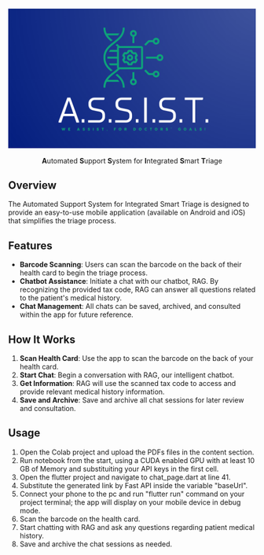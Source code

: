 ![Logo](logo.png)

<p align="center">
  <strong>A</strong>utomated 
  <strong>S</strong>upport 
  <strong>S</strong>ystem for 
  <strong>I</strong>ntegrated 
  <strong>S</strong>mart 
  <strong>T</strong>riage
</p>

## Overview
The Automated Support System for Integrated Smart Triage is designed to provide an easy-to-use mobile application (available on Android and iOS) that simplifies the triage process.

## Features
- **Barcode Scanning**: Users can scan the barcode on the back of their health card to begin the triage process.
- **Chatbot Assistance**: Initiate a chat with our chatbot, RAG. By recognizing the provided tax code, RAG can answer all questions related to the patient's medical history.
- **Chat Management**: All chats can be saved, archived, and consulted within the app for future reference.

## How It Works
1. **Scan Health Card**: Use the app to scan the barcode on the back of your health card.
2. **Start Chat**: Begin a conversation with RAG, our intelligent chatbot.
3. **Get Information**: RAG will use the scanned tax code to access and provide relevant medical history information.
4. **Save and Archive**: Save and archive all chat sessions for later review and consultation.

## Usage
1. Open the Colab project and upload the PDFs files in the content section.
2. Run notebook from the start, using a CUDA enabled GPU with at least 10 GB of Memory and substituiting your API keys in the first cell.
3. Open the flutter project and navigate to chat_page.dart at line 41.
4. Substitute the generated link by Fast API inside the variable "baseUrl".
5. Connect your phone to the pc and run "flutter run" command on your project terminal; the app will display on your mobile device in debug mode.
6. Scan the barcode on the health card.
7. Start chatting with RAG and ask any questions regarding patient medical history.
8. Save and archive the chat sessions as needed.


